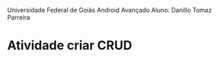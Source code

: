 Universidade Federal de Goiás
Android Avançado
Aluno: Danillo Tomaz Parreira

# Atividade criar CRUD
 
